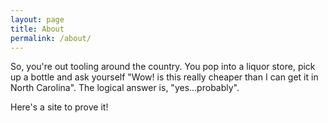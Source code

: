 ```yaml
---
layout: page
title: About
permalink: /about/
---
```


So, you're out tooling around the country. You pop into a liquor store, pick up a bottle and ask yourself "Wow! is this really cheaper than I can get it in North Carolina". The logical answer is, "yes...probably".


Here's a site to prove it!
